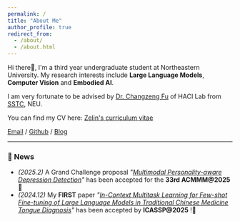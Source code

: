 ```yaml
---
permalink: /
title: "About Me"
author_profile: true
redirect_from: 
  - /about/
  - /about.html
---
```


Hi there👋, I'm a third year undergraduate student at Northeastern University. My research interests include **Large Language Models**, **Computer Vision** and **Embodied AI**.

I am very fortunate to be advised by [Dr. Changzeng Fu](https://sstc.neuq.edu.cn/info/1131/2662.htm) of HACI Lab from  [SSTC](https://sstc.neuq.edu.cn/index.htm), NEU.

You can find my CV here: [Zelin's curriculum vitae](https://zin-fu.github.io/Zelin-Fu.github.io//cv/)

[Email](mailto:202219117@stu.neu.edu.cn) / [Github](https://github.com/zin-Fu) / [Blog](https://blog.csdn.net/ove_z?spm=1000.2115.3001.5343)

---

### 🌟 News

- _(2025.2)_ A Grand Challenge proposal *"[Multimodal Personality-aware Depression Detection](https://hacilab.github.io/MPDDChallenge.github.io/#HOME)"* has been accepted for the **33rd ACMMM@2025**🎉 
- _(2024.12)_ My **FIRST** paper *"[In-Context Multitask Learning for Few-shot Fine-tuning of Large Language Models in Traditional Chinese Medicine Tongue Diagnosis](https://ieeexplore.ieee.org/document/10887764)"* has been accepted by **ICASSP@2025** !🎉

